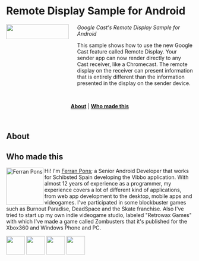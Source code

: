 Remote Display Sample for Android
=================

<img src="http://www.schibsted.es/wp-content/uploads/2014/12/Schibsted-Spain.png" align="left" width="168px" height="40px"/>
<img align="left" width="0" height="168px" hspace="10"/>

*Google Cast's Remote Display Sample for Android*


This sample shows how to use the new Google Cast feature called Remote Display. Your sender app can now render directly to any Cast receiver, like a Chromecast. 
The remote display on the receiver can present information that is entirely different than the information presented in the display on the sender device.


<br/>
<p align="center">
<b><a href="#about">About</a></b>
|
<b><a href="#who-made-this">Who made this</a></b>
</p>
<br/>

About
-----







Who made this
--------------

<a href="https://www.ferranpons.com"><img src="https://avatars0.githubusercontent.com/u/8902144?s=400" alt="Ferran Pons" align="left" height="100" width="100" /></a>

Hi! I'm <a href="https://www.ferranpons.com">Ferran Pons</a>; a Senior Android Developer that works for Schibsted Spain developing the Vibbo application. 
With almost 12 years of experience as a programmer, my experience covers a lot of different kind of applications, from web app development to the desktop, mobile apps and videogames. I've participated in some blockbuster games such as Burnout Paradise, DeadSpace and the Skate franchise. Also I've tried to start up my own indie videogame studio, labeled "Retrowax Games" with which I've made a game called Zombusters that it's published for the Xbox360 and Windows Phone and PC.
 
<a href="https://www.linkedin.com/in/ferranpons"><img src="http://icons.iconarchive.com/icons/sicons/basic-round-social/128/linkedin-icon.png" width="50px" height="50px" /></a>
<a href="https://plus.google.com/+FerranPonsSanchez"><img src="http://icons.iconarchive.com/icons/sicons/basic-round-social/128/google-plus-icon.png" width="50px" height="50px" /></a>
<a href="https://twitter.com/ponsaffair"><img src="http://icons.iconarchive.com/icons/sicons/basic-round-social/128/twitter-icon.png" width="50px" height="50px" /></a>
<a href="https://www.youtube.com/user/RetrowaxTV"><img src="http://icons.iconarchive.com/icons/sicons/basic-round-social/128/youtube-icon.png" width="50px" height="50px" /></a>

